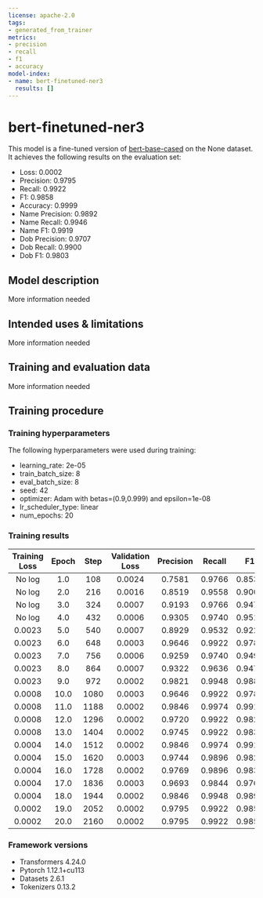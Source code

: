 ```yaml
---
license: apache-2.0
tags:
- generated_from_trainer
metrics:
- precision
- recall
- f1
- accuracy
model-index:
- name: bert-finetuned-ner3
  results: []
---
```


<!-- This model card has been generated automatically according to the information the Trainer had access to. You
should probably proofread and complete it, then remove this comment. -->

# bert-finetuned-ner3

This model is a fine-tuned version of [bert-base-cased](https://huggingface.co/bert-base-cased) on the None dataset.
It achieves the following results on the evaluation set:
- Loss: 0.0002
- Precision: 0.9795
- Recall: 0.9922
- F1: 0.9858
- Accuracy: 0.9999
- Name Precision: 0.9892
- Name Recall: 0.9946
- Name F1: 0.9919
- Dob Precision: 0.9707
- Dob Recall: 0.9900
- Dob F1: 0.9803

## Model description

More information needed

## Intended uses & limitations

More information needed

## Training and evaluation data

More information needed

## Training procedure

### Training hyperparameters

The following hyperparameters were used during training:
- learning_rate: 2e-05
- train_batch_size: 8
- eval_batch_size: 8
- seed: 42
- optimizer: Adam with betas=(0.9,0.999) and epsilon=1e-08
- lr_scheduler_type: linear
- num_epochs: 20

### Training results

| Training Loss | Epoch | Step | Validation Loss | Precision | Recall | F1     | Accuracy | Name Precision | Name Recall | Name F1 | Dob Precision | Dob Recall | Dob F1 |
|:-------------:|:-----:|:----:|:---------------:|:---------:|:------:|:------:|:--------:|:--------------:|:-----------:|:-------:|:-------------:|:----------:|:------:|
| No log        | 1.0   | 108  | 0.0024          | 0.7581    | 0.9766 | 0.8536 | 0.9989   | 0.9579         | 0.9891      | 0.9733  | 0.6340        | 0.9652     | 0.7653 |
| No log        | 2.0   | 216  | 0.0016          | 0.8519    | 0.9558 | 0.9009 | 0.9995   | 0.9624         | 0.9728      | 0.9676  | 0.7683        | 0.9403     | 0.8456 |
| No log        | 3.0   | 324  | 0.0007          | 0.9193    | 0.9766 | 0.9471 | 0.9998   | 0.9784         | 0.9837      | 0.9810  | 0.8705        | 0.9701     | 0.9176 |
| No log        | 4.0   | 432  | 0.0006          | 0.9305    | 0.9740 | 0.9518 | 0.9998   | 0.9838         | 0.9891      | 0.9864  | 0.8853        | 0.9602     | 0.9212 |
| 0.0023        | 5.0   | 540  | 0.0007          | 0.8929    | 0.9532 | 0.9221 | 0.9997   | 0.9733         | 0.9891      | 0.9811  | 0.8259        | 0.9204     | 0.8706 |
| 0.0023        | 6.0   | 648  | 0.0003          | 0.9646    | 0.9922 | 0.9782 | 0.9999   | 0.9892         | 0.9946      | 0.9919  | 0.9431        | 0.9900     | 0.9660 |
| 0.0023        | 7.0   | 756  | 0.0006          | 0.9259    | 0.9740 | 0.9494 | 0.9998   | 0.9581         | 0.9946      | 0.976   | 0.8972        | 0.9552     | 0.9253 |
| 0.0023        | 8.0   | 864  | 0.0007          | 0.9322    | 0.9636 | 0.9476 | 0.9998   | 0.9945         | 0.9891      | 0.9918  | 0.8791        | 0.9403     | 0.9087 |
| 0.0023        | 9.0   | 972  | 0.0002          | 0.9821    | 0.9948 | 0.9884 | 0.9999   | 0.9946         | 0.9946      | 0.9946  | 0.9709        | 0.9950     | 0.9828 |
| 0.0008        | 10.0  | 1080 | 0.0003          | 0.9646    | 0.9922 | 0.9782 | 0.9999   | 0.9946         | 0.9946      | 0.9946  | 0.9387        | 0.9900     | 0.9637 |
| 0.0008        | 11.0  | 1188 | 0.0002          | 0.9846    | 0.9974 | 0.9910 | 0.9999   | 0.9946         | 0.9946      | 0.9946  | 0.9757        | 1.0        | 0.9877 |
| 0.0008        | 12.0  | 1296 | 0.0002          | 0.9720    | 0.9922 | 0.9820 | 0.9999   | 0.9786         | 0.9946      | 0.9865  | 0.9660        | 0.9900     | 0.9779 |
| 0.0008        | 13.0  | 1404 | 0.0002          | 0.9745    | 0.9922 | 0.9833 | 0.9999   | 0.9839         | 0.9946      | 0.9892  | 0.9660        | 0.9900     | 0.9779 |
| 0.0004        | 14.0  | 1512 | 0.0002          | 0.9846    | 0.9974 | 0.9910 | 0.9999   | 0.9839         | 0.9946      | 0.9892  | 0.9853        | 1.0        | 0.9926 |
| 0.0004        | 15.0  | 1620 | 0.0003          | 0.9744    | 0.9896 | 0.9820 | 0.9999   | 0.9786         | 0.9946      | 0.9865  | 0.9706        | 0.9851     | 0.9778 |
| 0.0004        | 16.0  | 1728 | 0.0002          | 0.9769    | 0.9896 | 0.9832 | 0.9999   | 0.9838         | 0.9891      | 0.9864  | 0.9707        | 0.9900     | 0.9803 |
| 0.0004        | 17.0  | 1836 | 0.0003          | 0.9693    | 0.9844 | 0.9768 | 0.9999   | 0.9892         | 0.9946      | 0.9919  | 0.9515        | 0.9751     | 0.9631 |
| 0.0004        | 18.0  | 1944 | 0.0002          | 0.9846    | 0.9948 | 0.9897 | 1.0000   | 0.9892         | 0.9946      | 0.9919  | 0.9804        | 0.9950     | 0.9877 |
| 0.0002        | 19.0  | 2052 | 0.0002          | 0.9795    | 0.9922 | 0.9858 | 0.9999   | 0.9892         | 0.9946      | 0.9919  | 0.9707        | 0.9900     | 0.9803 |
| 0.0002        | 20.0  | 2160 | 0.0002          | 0.9795    | 0.9922 | 0.9858 | 0.9999   | 0.9892         | 0.9946      | 0.9919  | 0.9707        | 0.9900     | 0.9803 |


### Framework versions

- Transformers 4.24.0
- Pytorch 1.12.1+cu113
- Datasets 2.6.1
- Tokenizers 0.13.2
